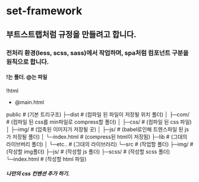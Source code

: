 # set-framework

## 부트스트랩처럼 규정을 만들려고 합니다. 

### 전처리 환경(less, scss, sass)에서 작업하며, spa처럼 컴포넌트 구분을 원칙으로 합니다. 

#### !는 폴더. @는 파일
!html 
 - @main.html

public                        # (기본 트리구조)
├─dist                        # (컴파일 된 파일이 저장될 위치 폴더)
│ ├─com/                      # (컴파일 된 css를 min파일로 compress할 폴더)
│ ├─css/                      # (컴파일 된 css 파일)
│ ├─img/                      # (압축된 이미지가 저장될 곳)
│ ├─js/                       # (babel로인해 트렌스파일 된 js가 저장될 폴더)
│ └─index.html                # (compress된 html이 저장됨)
├─lib                         # (그대의 라이브버리 폴더)
│ └─etc..                     # (그대의 라이브러리)
└─src                         # (작업할 폴더)
  ├─img/                      # (작성할 img폴더)
  ├─js/                       # (작성할 js 폴더)
  ├─scss/                     # (작성할 scss 폴더)
  └─index.html                # (작성할 html 파일)

##### 나만의 css 컨벤션 추가 하기. 

